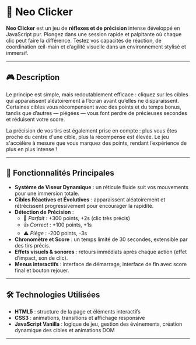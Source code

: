 # 🎯 Neo Clicker

**Neo Clicker** est un jeu de **réflexes et de précision** intense développé en JavaScript pur. Plongez dans une session rapide et palpitante où chaque clic peut faire la différence. Testez vos capacités de réaction, de coordination œil-main et d’agilité visuelle dans un environnement stylisé et immersif.

---

## 🎮 Description

Le principe est simple, mais redoutablement efficace : cliquez sur les cibles qui apparaissent aléatoirement à l’écran avant qu’elles ne disparaissent. Certaines cibles vous récompensent avec des points et du temps bonus, tandis que d’autres — piégées — vous font perdre de précieuses secondes et réduisent votre score.

La précision de vos tirs est également prise en compte : plus vous êtes proche du centre d'une cible, plus la récompense est élevée. Le jeu s'accélère à mesure que vous marquez des points, rendant l’expérience de plus en plus intense !

---

## 🚀 Fonctionnalités Principales

- **Système de Viseur Dynamique** : un réticule fluide suit vos mouvements pour une immersion totale.
- **Cibles Réactives et Évolutives** : apparaissent aléatoirement et rétrécissent progressivement pour encourager la rapidité.
- **Détection de Précision** :
  - 🎯 *Parfait* : +300 points, +2s (clic très précis)
  - 👍 *Correct* : +100 points, +1s
  - ⚠️ *Piège* : -200 points, -3s
- **Chronomètre et Score** : un temps limité de 30 secondes, extensible par des tirs précis.
- **Effets visuels & sonores** : retours immédiats après chaque action (effet d’impact, son de clic).
- **Menus interactifs** : interface de démarrage, interface de fin avec score final et bouton rejouer.

---

## 🛠️ Technologies Utilisées

- **HTML5** : structure de la page et éléments interactifs
- **CSS3** : animations, transitions et affichage responsive
- **JavaScript Vanilla** : logique de jeu, gestion des événements, création dynamique des cibles et animations DOM

---

